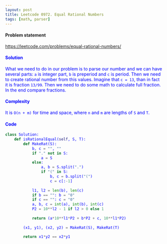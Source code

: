 ```yaml
---
layout: post
title: Leetcode 0972. Equal Rational Numbers
tags: [math, parser]
---
```


#### Problem statement

<a href="https://leetcode.com/problems/equal-rational-numbers/"> <font color = blue>https://leetcode.com/problems/equal-rational-numbers/

#### Solution
What we need to do in our problem is to parse our number and we can have several parts:
`a` is integer part, `b` is preperiod and `c` is period. Then we need to create rational number from this values. Imagine that `c = 13`, than in fact it is fraction `13/99`. Then we need to do some math to calculate full fraction. In the end compare fractions.

#### Complexity
It is `O(n + m)` for time and space, where `n` and `m` are lengths of `S` and `T`.

#### Code
```python
class Solution:
    def isRationalEqual(self, S, T):
        def MakeRat(S):
            b, c = "", ""
            if "." not in S: 
                a = S
            else:
                a, b = S.split(".")
                if "(" in S:
                    b, c = b.split("(")
                    c = c[:-1]
        
            l1, l2 = len(b), len(c)
            if b == "": b = "0"
            if c == "": c = "0"
            a, b, c = int(a), int(b), int(c)
            P2 = 10**l2 - 1 if l2 > 0 else 1
            
            return (a*10**l1*P2 + b*P2 + c, 10**l1*P2)
        
        (x1, y1), (x2, y2) = MakeRat(S), MakeRat(T)

        return x1*y2 == x2*y1
```
